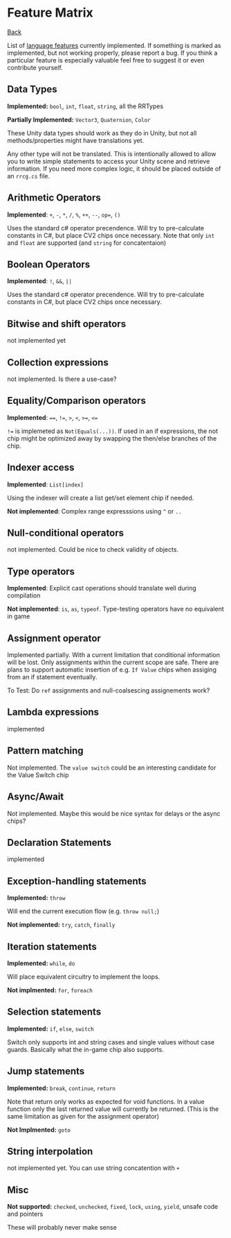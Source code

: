 # Feature Matrix
 
 [Back](../README.md)
 
 List of [language features](https://learn.microsoft.com/en-us/dotnet/csharp/language-reference/) currently implemented. If something is marked as implemented, but not working properly, please report a bug. If you think a particular feature is especially valuable feel free to suggest it or even contribute yourself.

## Data Types

**Implemented:** `bool`, `int`, `float`, `string`, all the RRTypes

**Partially Implemented:** `Vector3`, `Quaternion`, `Color`

These Unity data types should work as they do in Unity, but not all methods/properties might have translations yet.

Any other type will not be translated. This is intentionally allowed to allow you to write simple statements to access your Unity scene and retrieve information. If you need more complex logic, it should be placed outside of an `rrcg.cs` file.

## Arithmetic Operators

**Implemented**: `+`, `-`, `*`, `/`, `%`, `++`, `--`, `op=`, `()` 

Uses the standard c# operator precendence. 
Will try to pre-calculate constants in C#, but place CV2 chips once necessary.
Note that only `int` and `float` are supported (and `string` for concatentaion)

## Boolean Operators

**Implemented**: `!`, `&&`, `||`

Uses the standard c# operator precendence. Will try to pre-calculate constants in C#, but place CV2 chips once necessary.

## Bitwise and shift operators

not implemented yet

## Collection expressions

not implemented. Is there a use-case?

## Equality/Comparison operators

**Implemented**: `==`, `!=`, `>`, `<`, `>=`, `<=`

`!=` is implemeted as `Not(Equals(...))`. If used in an if expressions, the not chip might be optimized away by swapping the then/else branches of the chip.

## Indexer access

**Implemented**: `List[index]`

Using the indexer will create a list get/set element chip if needed.

**Not implemented**: Complex range expresssions using `^` or  `..` 

## Null-conditional operators

not implemented. Could be nice to check validity of objects.

## Type operators

**Implemented**: Explicit cast operations should translate well during compilation

**Not implemented**: `is`, `as`, `typeof`. Type-testing operators have no equivalent in game

## Assignment operator

Implemented partially. With a current limitation that conditional information will be lost. Only assignments within the current scope are safe. There are plans to support automatic insertion of e.g. `If Value` chips when assiging from an if statement eventually.

To Test: Do `ref` assignments and null-coalsescing assignements work?

## Lambda expressions

implemented

## Pattern matching

Not implemented. The `value switch` could be an interesting candidate for the Value Switch chip

## Async/Await

Not implemented. Maybe this would be nice syntax for delays or the async chips?

## Declaration Statements

implemented

## Exception-handling statements

**Implemented:** `throw`

 Will end the current execution flow (e.g. `throw null;`)

**Not implemented:** `try`, `catch`, `finally`

## Iteration statements 

**Implemented:** `while`, `do`

Will place equivalent circuitry to implement the loops.

**Not implmented:** `for`, `foreach`

## Selection statements

**Implemented:** `if`, `else`, `switch`

Switch only supports int and string cases and single values without case guards. Basically what the in-game chip also supports.

## Jump statements 

**Implemented:** `break`, `continue`, `return`

Note that return only works as expected for void functions. In a value function only the last returned value will currently be returned. (This is the same limitation as given for the assignment operator)

**Not Implmented:** `goto`

## String interpolation

not implemented yet. You can use string concatention with `+`

## Misc

**Not supported:** `checked`, `unchecked`, `fixed`, `lock`, `using`, `yield`, unsafe code and pointers

These will probably never make sense
